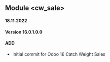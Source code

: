 ## Module <cw_sale>

#### 18.11.2022
#### Version 16.0.1.0.0
#### ADD
- Initial commit for Odoo 16 Catch Weight Sales
